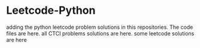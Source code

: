 # Leetcode-Python
adding the python leetcode problem solutions in this repositories. 
The code files are here.
all CTCI problems solutions are here.
some leetcode solutions are here












































